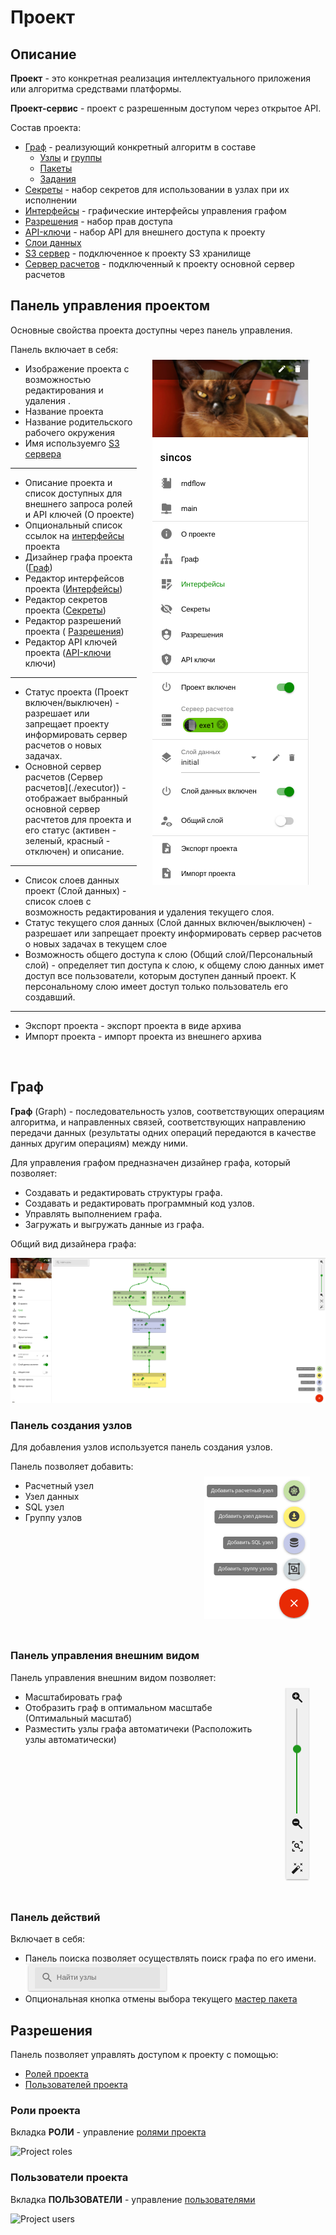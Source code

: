 # Проект

## Описание

**Проект** - это конкретная реализация интеллектуального приложения или алгоритма средствами платформы.

**Проект-сервис** - проект с разрешенным доступом через открытое API.

Состав проекта:

- [Граф](#граф) - реализующий конкретный алгоритм в составе
  - [Узлы](nodes) и [группы](nodes.html#группа)
  - [Пакеты](./nodes.html#пакеты)
  - [Задания](./nodes.html#задания)
- [Секреты](./secrets) - набор секретов для использовании в узлах при их исполнении
- [Интерфейсы](./interface) - графические интерфейсы управления графом
- [Разрешения](#разрешения) - набор прав доступа
- [API-ключи](./api_keys) - набор API для внешнего доступа к проекту
- [Слои данных](/docs/intro/definitions#datalayer)
- [S3 сервер](./s3) - подключенное к проекту S3 хранилище
- [Cервер расчетов](./executor) - подключенный к проекту основной сервер расчетов

## Панель управления проектом

Основные свойства проекта доступны через панель управления.

<img src="./images/project/manage_panel.png" align="right" alt="Project manage panel" style="margin: 5%;">

Панель включает в себя:

- Изображение проекта с возможностью редактирования <span class="iconify-inline" data-icon="mdi:pencil"></span> и удаления <span class="iconify-inline" data-icon="mdi:delete"></span>.
- Название проекта
- <span class="iconify-inline" data-icon="mdi:notebook"></span> Название родительского рабочего окружения
- <span class="iconify-inline" data-icon="mdi:folder-network"></span> Имя используемго [S3 сервера](./s3)

---

- <span class="iconify-inline" data-icon="mdi:information"></span> Описание проекта и список доступных для внешнего запроса ролей и API ключей (О проекте)
- Опциональный список ссылок на [интерфейсы](./interface) проекта
- <span class="iconify-inline" data-icon="mdi:sitemap"></span> Дизайнер графа проекта ([Граф](#граф))
- <span class="iconify-inline" data-icon="mdi:view-dashboard-edit"></span> Редактор интерфейсов проекта ([Интерфейсы](./interface))
- <span class="iconify-inline" data-icon="mdi:eye-off"></span> Редактор секретов проекта ([Секреты](./secrets))
- <span class="iconify-inline" data-icon="mdi:shield-account"></span> Редактор разрешений проекта ( [Разрешения](#разрешения))
- <span class="iconify-inline" data-icon="mdi:shield-key"></span> Редактор API ключей проекта ([API-ключи](./api_keys) ключи)

---

- <span class="iconify-inline" data-icon="mdi:power"></span> Статус проекта (Проект включен/выключен) - разрешает или запрещает проекту информировать сервер расчетов о новых задачах.
- <span class="iconify-inline" data-icon="mdi:server"></span> Основной сервер расчетов (Cервер расчетов](./executor)) - отображает выбранный основной сервер расчтетов для проекта и его статус (активен - зеленый, красный - отключен) и описание.

---

- <span class="iconify-inline" data-icon="mdi:layers"></span> Список слоев данных проект (Слой данных) - список слоев с возможность редактирования и удаления текущего слоя.
- <span class="iconify-inline" data-icon="mdi:power"></span> Статус текущего слоя данных (Слой данных включен/выключен) - разрешает или запрещает проекту информировать сервер расчетов о новых задачах в текущем слое
- <span class="iconify-inline" data-icon="mdi:account-eye"></span> Возможность общего доступа к слою (Общий слой/Персональный слой) - определяет тип доступа к слою, к общему слою данных имет доступ все пользователи, которым доступен данный проект. К персональному слою имеет доступ только пользователь его создавший.

---

- <span class="iconify-inline" data-icon="mdi:file-export"></span> Экспорт проекта - экспорт проекта в виде архива
- <span class="iconify-inline" data-icon="mdi:file-import"></span> Импорт проекта - импорт проекта из внешнего архива

<br clear="right"/>

## Граф

**Граф** (Graph) - последовательность узлов, соответствующих операциям алгоритма, и направленных связей, соответствующих направлению передачи данных (результаты одних операций передаются в качестве данных другим операциям) между ними.

Для управления графом предназначен дизайнер графа, который позволяет:

- Cоздавать и редактировать структуры графа.
- Создавать и редактировать программный код узлов.
- Управлять выполнением графа.
- Загружать и выгружать данные из графа.

Общий вид дизайнера графа:

![Project general view](./images/project/general.png)

### Панель создания узлов

Для добавления узлов используется панель создания узлов.

<img src="./images/project/create_panel.png" align="right" alt="Node create panel" style="margin: 5%;">

Панель позволяет добавить:

- <span class="iconify-inline" data-icon="mdi:kubernetes"></span> Расчетный узел
- <span class="iconify-inline" data-icon="mdi:download-circle"></span> Узел данных
- <span class="iconify-inline" data-icon="mdi:database"></span> SQL узел
- <span class="iconify-inline" data-icon="mdi:group"></span> Группу узлов

<br clear="right"/>

### Панель управления внешним видом

<img src="./images/project/view_panel.png" align="right" alt="Project view panel" style="margin: 5%;">

Панель управления внешним видом позволяет:

- <span class="iconify-inline" data-icon="mdi:magnify-plus"></span> <span class="iconify-inline" data-icon="mdi:magnify-minus"></span> Масштабировать граф
- <span class="iconify-inline" data-icon="mdi:magnify-scan"></span> Отобразить граф в оптимальном масштабе (Оптимальный масштаб)
- <span class="iconify-inline" data-icon="mdi:auto-fix"></span> Разместить узлы графа автоматичеки (Расположить узлы автоматически)

<br clear="right"/>

### Панель действий

Включает в себя:

- Панель поиска <span class="iconify-inline" data-icon="mdi:magnify"></span> позволяет осуществлять поиск графа по его имени.
  ![Project find panel](./images/project/find_panel.png)
- <span class="iconify-inline" data-icon="mdi:pin-off" style="color: red"></span> Опциональная кнопка отмены выбора текущего [мастер пакета](/docs/desc/nodes.html#пакеты)

## Разрешения

Панель позволяет управлять доступом к проекту с помощью:

- [Ролей проекта](#роли-проекта)
- [Пользователей проекта](#пользователи-проекта)

### Роли проекта

Вкладка **РОЛИ** - yправление [ролями проекта](/docs/desc/project_role)

![Project roles](/images/common/permissions_roles.png)

### Пользователи проекта

Вкладка **ПОЛЬЗОВАТЕЛИ** - управление [пользователями](/docs/desc/project_user)

![Project users](/images/common/permissions_users.png)
